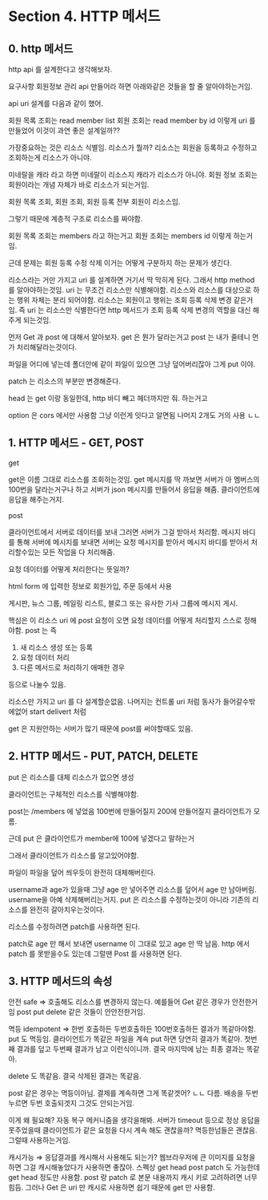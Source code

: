 # Section 4. HTTP 메서드

## 0. http 메서드

http api 를 설계한다고 생각해보자.

요구사항 회원정보 관리 api 만들어라 하면 아래와같은 것들을 할 줄 알아야하는거임.

api uri 설계를 다음과 같이 했어.

회원 목록 조회는 read member list 회원 조회는 read member by id 이렇게 uri 를 만들었어 이것이 과연 좋은 설계일까??

가장중요하는 것은 리소스 식별임. 리소스가 뭘까? 리소스는 회원을 등록하고 수정하고 조회하는게 리소스가 아니야.

미네랄을 캐라 라고 하면 미네랄이 리소스지 캐라가 리소스가 아니야. 회원 정보 조회는 회원이라는 개념 자체가 바로 리소스가 되는거임.

회원 목록 조회, 회원 조회, 회원 등록 전부 회원이 리소스임.

그렇기 때문에 계층적 구조로 리소스를 짜야함.

회원 목록 조회는 members 라고 하는거고 회원 조회는 members id 이렇게 하는거임.

근데 문제는 회원 등록 수정 삭제 이거는 어떻게 구분하지 하는 문제가 생긴다. 

리소스라는 거만 가지고 uri 를 설계하면 거기서 딱 막히게 된다. 그래서 http method 를 알아야하는것임. uri 는 무조건 리소스만 식별해야함. 리소스와 리소스를 대상으로 하는 행위 자체는 분리 되어야함. 리소스는 회원이고 행위는 조회 등록 삭제 변경 같은거임. 즉 uri 는 리소스만 식별한다면 http 메서드가 조회 등록 삭제 변경의 역할을 대신 해주게 되는것임.

먼저 Get 과 post 에 대해서 알아보자. get 은 뭔가 달라는거고 post 는 내가 줄테니 먼가 처리해달라는것이다.

파일을 어디에 넣는데 폴더안에 같이 파일이 있으면 그냥 덮어버리잖아 그게 put 이야.

patch 는 리소스의 부분만 변경해준다.

head 는 get 이랑 동일한데, http 바디 빼고 헤더까지만 줘. 하는거고

option 은 cors 에서만 사용함 그냥 이런게 잇다고 알면됨 나머지 2개도 거의 사용 ㄴㄴ

## 1. HTTP 메서드 - GET, POST

get

get은 이름 그대로 리소스를 조회하는것임. get 메시지를 딱 까보면 서버가 아 멤버스의 100번을 달라는거구나 하고 서버가 json 메시지를 만들어서 응답을 해줌. 클라이언트에 응답을 해주는거지. 

post

클라이언트에서 서버로 데이터를 보내 그러면 서버가 그걸 받아서 처리함. 메시지 바디를 통해 서버에 메시지를 보내면 서버는 요청 메시지를 받아서 메시지 바디를 받아서 처리할수있는 모든 작업을 다 처리해줌.

요청 데이터를 어떻게 처리한다는 뜻일까?

html form 에 입력한 정보로 회원가입, 주문 등에서 사용

게시판, 뉴스 그룹, 메일링 리스트, 블로그 또는 유사한 기사 그룹에 메시지 게시.

핵심은 이 리소스 uri 에 post 요청이 오면 요청 데이터를 어떻게 처리할지 스스로 정해야함. post 는 즉 

1. 새 리소스 생성 또는 등록
2. 요청 데이터 처리
3. 다른 메서드로 처리하기 애매한 경우

등으로 나눌수 있음.

리소스만 가지고 uri 를 다 설계할순없음. 나머지는 컨트롤 uri 처럼 동사가 들어갈수밖에없어 start delivert 처럼

get 은 지원안하는 서버가 많기 때문에 post를 써야할때도 있음.

## 2. HTTP 메서드 - PUT, PATCH, DELETE

put 은 리소스를 대체 리소스가 없으면 생성

클라이언트는 구체적인 리소스를 식별해야함.

post는 /members 에 넣었음 100번에 만들어질지 200에 만들어질지 클라이언트가 모름.

근데 put 은 클라이언트가 member에 100에 넣겠다고 말하는거

그래서 클라이언트가 리소스를 알고있어야함.

파일이 파일을 덮어 씌우듯이 완전히 대체해버린다.

username과 age가 있을때 그냥 age 만 넣어주면 리소스를 덮어서 age 만 남아버림. username을 아예 삭제해버리는거지. put 은 리소스를 수정하는것이 아니라 기존의 리소스를 완전히 갈아치우는것이다.

리소스를 수정하려면 patch를 사용하면 된다.

patch로 age 만 해서 보내면 username 이 그대로 있고 age 만 딱 남음. http 에서 patch 를 못받을수도 있는데 그럴땐 Post 를 사용하면 된다.

## 3. HTTP 메서드의 속성

안전 safe ⇒ 호출해도 리소스를 변경하지 않는다. 예를들어 Get 같은 경우가 안전한거임 post put delete 같은 것들이 안안전한거임.

멱등 idempotent ⇒ 한번 호출하든 두번호출하든 100번호출하든 결과가 똑같아야함. put 도 멱등임. 클라이언트가 똑같은 파일을 계속 put 하면 당연히 결과가 똑같아. 첫번째 결과를 덮고 두번째 결과가 남고 이런식이니까. 결국 마지막에 남는 최종 결과는 똑같아.

delete 도 똑같음. 결국 삭제된 결과는 똑같음.

post 같은 경우는 멱등이아님. 결제를 계속하면 그게 똑같겟어? ㄴㄴ 다름. 배송을 두번 누르면 두번 호출되겟지 그것도 안되는거임.

이게 왜 필요해? 자동 복구 메커니즘을 생각을해봐. 서버가 timeout 등으로 정상 응답을 못주었을때 클라이언트가 같은 요청을 다시 계속 해도 괜찮을까? 멱등한넘들은 괜찮음. 그럴때 사용하는거임.

캐시가능 ⇒ 응답결과를 캐시해서 사용해도 되는가? 웹브라우저에 큰 이미지를 요청을하면 그걸 캐시해놓았다가 사용하면 좋잖아. 스펙상 get head post patch 도 가능한데 get head 정도만 사용함. post 랑 patch 로 본문 내용까지 캐시 키로 고려하려면 너무 힘듬. 그러나 Get 은 uri 만 캐시로 사용하면 쉽기 때문에 get 만 사용함.
